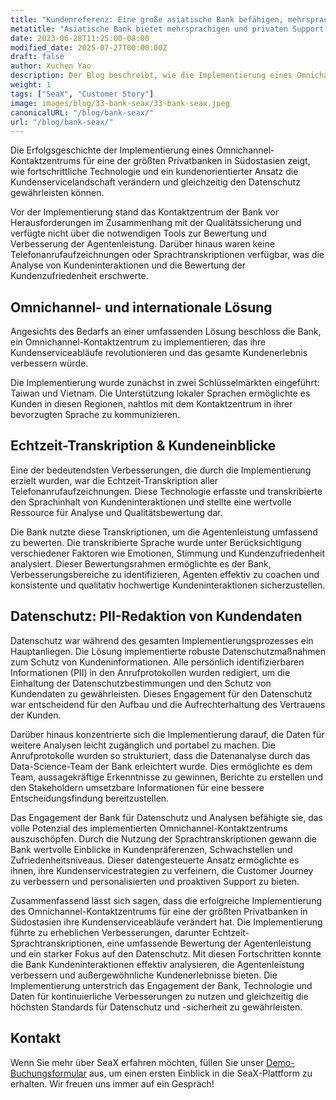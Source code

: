 ```yaml
---
title: "Kundenreferenz: Eine große asiatische Bank befähigen, mehrsprachigen und datenschutzorientierten Support für Kunden bereitzustellen"
metatitle: "Asiatische Bank bietet mehrsprachigen und privaten Support mit SeaX"
date: 2023-06-28T11:25:00-08:00
modified_date: 2025-07-27T00:00:00Z
draft: false
author: Xuchen Yao
description: Der Blog beschreibt, wie die Implementierung eines Omnichannel-Kontaktzentrums die Kundenservicelandschaft für eine große Privatbank in Südostasien revolutionierte und die Agentenleistung durch Echtzeit-Sprachtranskriptionen, datengesteuerte Erkenntnisse und robuste Datenschutzmaßnahmen verbesserte.
weight: 1
tags: ["SeaX", "Customer Story"]
image: images/blog/33-bank-seax/33-bank-seax.jpeg
canonicalURL: "/blog/bank-seax/"
url: "/blog/bank-seax/"
---
```


Die Erfolgsgeschichte der Implementierung eines Omnichannel-Kontaktzentrums für eine der größten Privatbanken in Südostasien zeigt, wie fortschrittliche Technologie und ein kundenorientierter Ansatz die Kundenservicelandschaft verändern und gleichzeitig den Datenschutz gewährleisten können.

Vor der Implementierung stand das Kontaktzentrum der Bank vor Herausforderungen im Zusammenhang mit der Qualitätssicherung und verfügte nicht über die notwendigen Tools zur Bewertung und Verbesserung der Agentenleistung. Darüber hinaus waren keine Telefonanrufaufzeichnungen oder Sprachtranskriptionen verfügbar, was die Analyse von Kundeninteraktionen und die Bewertung der Kundenzufriedenheit erschwerte.

## Omnichannel- und internationale Lösung

Angesichts des Bedarfs an einer umfassenden Lösung beschloss die Bank, ein Omnichannel-Kontaktzentrum zu implementieren, das ihre Kundenserviceabläufe revolutionieren und das gesamte Kundenerlebnis verbessern würde.

Die Implementierung wurde zunächst in zwei Schlüsselmärkten eingeführt: Taiwan und Vietnam. Die Unterstützung lokaler Sprachen ermöglichte es Kunden in diesen Regionen, nahtlos mit dem Kontaktzentrum in ihrer bevorzugten Sprache zu kommunizieren.

## Echtzeit-Transkription & Kundeneinblicke
Eine der bedeutendsten Verbesserungen, die durch die Implementierung erzielt wurden, war die Echtzeit-Transkription aller Telefonanrufaufzeichnungen. Diese Technologie erfasste und transkribierte den Sprachinhalt von Kundeninteraktionen und stellte eine wertvolle Ressource für Analyse und Qualitätsbewertung dar.

Die Bank nutzte diese Transkriptionen, um die Agentenleistung umfassend zu bewerten. Die transkribierte Sprache wurde unter Berücksichtigung verschiedener Faktoren wie Emotionen, Stimmung und Kundenzufriedenheit analysiert. Dieser Bewertungsrahmen ermöglichte es der Bank, Verbesserungsbereiche zu identifizieren, Agenten effektiv zu coachen und konsistente und qualitativ hochwertige Kundeninteraktionen sicherzustellen.

## Datenschutz: PII-Redaktion von Kundendaten
Datenschutz war während des gesamten Implementierungsprozesses ein Hauptanliegen. Die Lösung implementierte robuste Datenschutzmaßnahmen zum Schutz von Kundeninformationen. Alle persönlich identifizierbaren Informationen (PII) in den Anrufprotokollen wurden redigiert, um die Einhaltung der Datenschutzbestimmungen und den Schutz von Kundendaten zu gewährleisten. Dieses Engagement für den Datenschutz war entscheidend für den Aufbau und die Aufrechterhaltung des Vertrauens der Kunden.

Darüber hinaus konzentrierte sich die Implementierung darauf, die Daten für weitere Analysen leicht zugänglich und portabel zu machen. Die Anrufprotokolle wurden so strukturiert, dass die Datenanalyse durch das Data-Science-Team der Bank erleichtert wurde. Dies ermöglichte es dem Team, aussagekräftige Erkenntnisse zu gewinnen, Berichte zu erstellen und den Stakeholdern umsetzbare Informationen für eine bessere Entscheidungsfindung bereitzustellen.

Das Engagement der Bank für Datenschutz und Analysen befähigte sie, das volle Potenzial des implementierten Omnichannel-Kontaktzentrums auszuschöpfen. Durch die Nutzung der Sprachtranskriptionen gewann die Bank wertvolle Einblicke in Kundenpräferenzen, Schwachstellen und Zufriedenheitsniveaus. Dieser datengesteuerte Ansatz ermöglichte es ihnen, ihre Kundenservicestrategien zu verfeinern, die Customer Journey zu verbessern und personalisierten und proaktiven Support zu bieten.

Zusammenfassend lässt sich sagen, dass die erfolgreiche Implementierung des Omnichannel-Kontaktzentrums für eine der größten Privatbanken in Südostasien ihre Kundenserviceabläufe verändert hat. Die Implementierung führte zu erheblichen Verbesserungen, darunter Echtzeit-Sprachtranskriptionen, eine umfassende Bewertung der Agentenleistung und ein starker Fokus auf den Datenschutz. Mit diesen Fortschritten konnte die Bank Kundeninteraktionen effektiv analysieren, die Agentenleistung verbessern und außergewöhnliche Kundenerlebnisse bieten. Die Implementierung unterstrich das Engagement der Bank, Technologie und Daten für kontinuierliche Verbesserungen zu nutzen und gleichzeitig die höchsten Standards für Datenschutz und -sicherheit zu gewährleisten.

## Kontakt

Wenn Sie mehr über SeaX erfahren möchten, füllen Sie unser [Demo-Buchungsformular](https://meetings.hubspot.com/seasalt-ai/seasalt-meeting) aus, um einen ersten Einblick in die SeaX-Plattform zu erhalten. Wir freuen uns immer auf ein Gespräch!